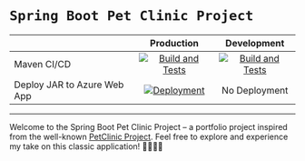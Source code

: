 # `Spring Boot Pet Clinic Project`

|                             | Production                                                                                                                                                                                                   | Development                                                                                                                                                                                                         |
|-----------------------------|--------------------------------------------------------------------------------------------------------------------------------------------------------------------------------------------------------------|---------------------------------------------------------------------------------------------------------------------------------------------------------------------------------------------------------------------|
| Maven CI/CD                 | <center>[![Build and Tests](https://github.com/mlankr/spring-pet-clinic/actions/workflows/maven.yml/badge.svg?branch=main)](https://github.com/mlankr/spring-pet-clinic/actions/workflows/maven.yml)<center> | <center>[![Build and Tests](https://github.com/mlankr/spring-pet-clinic/actions/workflows/maven.yml/badge.svg?branch=development)](https://github.com/mlankr/spring-pet-clinic/actions/workflows/maven.yml)<center> |
| Deploy JAR to Azure Web App | <center>[![Deployment](https://github.com/mlankr/spring-pet-clinic/actions/workflows/azure.yml/badge.svg?branch=main)](https://github.com/mlankr/spring-pet-clinic/actions/workflows/azure.yml)<center>      | <center>No Deployment<center>                                                                                                                                                                                       |

---

Welcome to the Spring Boot Pet Clinic Project – a portfolio project inspired from the
well-known [PetClinic Project](https://github.com/spring-projects/spring-petclinic). Feel free to explore and experience my take on this classic application!
🐾🐶🐱🚀
